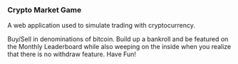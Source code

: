 ### Crypto Market Game ###

A web application used to simulate trading with cryptocurrency.

Buy/Sell in denominations of bitcoin.  Build up a bankroll and be featured on the Monthly Leaderboard while also weeping on the inside when you realize that there is no withdraw feature. Have Fun!
